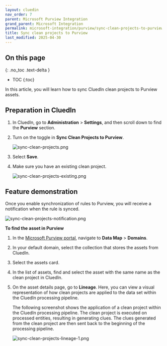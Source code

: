 ```yaml
---
layout: cluedin
nav_order: 7
parent: Microsoft Purview Integration
grand_parent: Microsoft Integration
permalink: microsoft-integration/purview/sync-clean-projects-to-purview
title: Sync clean projects to Purview
last_modified: 2025-04-30
---
```

## On this page
{: .no_toc .text-delta }
- TOC
{:toc}

In this article, you will learn how to sync CluedIn clean projects to Purview assets.

## Preparation in CluedIn

1. In CluedIn, go to **Administration** > **Settings**, and then scroll down to find the **Purview** section.
    
1. Turn on the toggle in **Sync Clean Projects to Purview**.

    ![sync-clean-projects.png](../../assets/images/microsoft-integration/purview/sync-clean-projects.png)

1. Select **Save**.

1. Make sure you have an existing clean project.

    ![sync-clean-projects-existing.png](../../assets/images/microsoft-integration/purview/sync-clean-projects-existing.png)

## Feature demonstration

Once you enable synchronization of rules to Purview, you will receive a notification when the rule is synced.

![sync-clean-projects-notification.png](../../assets/images/microsoft-integration/purview/sync-clean-projects-notification.png)

**To find the asset in Purview**

1. In the [Microsoft Purview portal](https://purview.microsoft.com/), navigate to **Data Map** > **Domains**.

1. In your default domain, select the collection that stores the assets from CluedIn.

1. Select the assets card.

1. In the list of assets, find and select the asset with the same name as the clean project in CluedIn.

1. On the asset details page, go to **Lineage**. Here, you can view a visual representation of how clean projects are applied to the data set within the CluedIn processing pipeline.

    The following screenshot shows the application of a clean project within the CluedIn processing pipeline. The clean project is executed on processed entities, resulting in generating clues. The clues generated from the clean project are then sent back to the beginning of the processing pipeline.

    ![sync-clean-projects-lineage-1.png](../../assets/images/microsoft-integration/purview/sync-clean-projects-lineage-1.png)